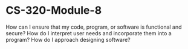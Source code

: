 # CS-320-Module-8

How can I ensure that my code, program, or software is functional and secure?
How do I interpret user needs and incorporate them into a program?
How do I approach designing software?

